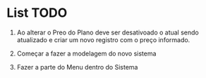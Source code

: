 # List TODO

1. Ao alterar o Preo do Plano deve ser desativoado o atual sendo atualizado e criar um novo registro com o preço informado.

2. Começar a fazer a modelagem do novo sistema

3. Fazer a parte do Menu dentro do Sistema
